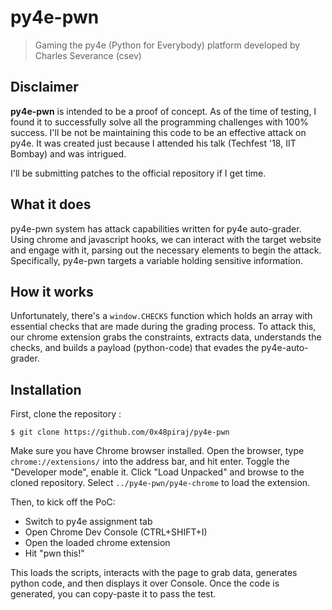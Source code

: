 # py4e-pwn

> Gaming the py4e (Python for Everybody) platform developed by Charles Severance (csev)

<POC demo>

## Disclaimer

**py4e-pwn** is intended to be a proof of concept. As of the time of testing, I found it to successfully solve all the programming challenges with 100% success. I'll be not be maintaining this code to be an effective attack on py4e. It was created just because I attended his talk (Techfest '18, IIT Bombay) and was intrigued.

I'll be submitting patches to the official repository if I get time.


## What it does

py4e-pwn system has attack capabilities written for py4e auto-grader. Using chrome and javascript hooks, we can interact with the target website and engage with it, parsing out the necessary elements to begin the attack. Specifically, py4e-pwn targets a variable holding sensitive information.


## How it works

Unfortunately, there's a `window.CHECKS` function which holds an array with essential checks that are made during the grading process. To attack this, our chrome extension grabs the constraints, extracts data, understands the checks, and builds a payload (python-code) that evades the py4e-auto-grader.


## Installation

First, clone the repository :

```
$ git clone https://github.com/0x48piraj/py4e-pwn
```

Make sure you have Chrome browser installed. Open the browser, type `chrome://extensions/` into the address bar, and hit enter. Toggle the "Developer mode", enable it. Click "Load Unpacked" and browse to the cloned repository. Select `../py4e-pwn/py4e-chrome` to load the extension.

Then, to kick off the PoC:

* Switch to py4e assignment tab
* Open Chrome Dev Console (CTRL+SHIFT+I)
* Open the loaded chrome extension
* Hit "pwn this!"

This loads the scripts, interacts with the page to grab data, generates python code, and then displays it over Console. Once the code is generated, you can copy-paste it to pass the test.